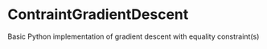 # ContraintGradientDescent
Basic Python implementation of gradient descent with equality constraint(s) 
